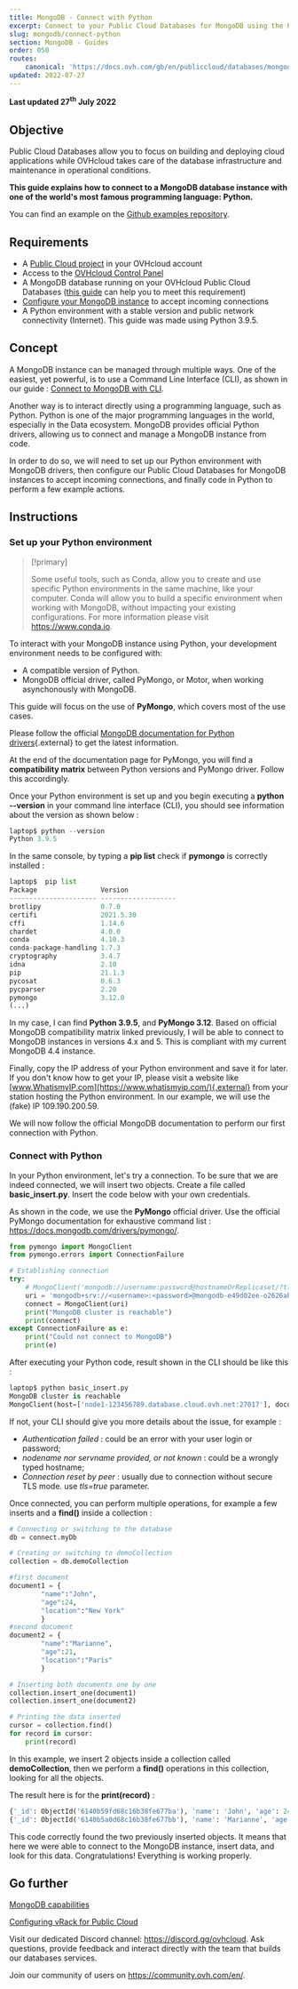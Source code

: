 ```yaml
---
title: MongoDB - Connect with Python
excerpt: Connect to your Public Cloud Databases for MongoDB using the Python programming language
slug: mongodb/connect-python
section: MongoDB - Guides
order: 050
routes:
    canonical: 'https://docs.ovh.com/gb/en/publiccloud/databases/mongodb/connect-python/'
updated: 2022-07-27
---
```


**Last updated 27<sup>th</sup> July 2022**

## Objective

Public Cloud Databases allow you to focus on building and deploying cloud applications while OVHcloud takes care of the database infrastructure and maintenance in operational conditions.

**This guide explains how to connect to a MongoDB database instance with one of the world's most famous programming language: Python.**

You can find an example on the [Github examples repository](https://github.com/ovh/public-cloud-databases-examples/tree/main/databases/mongodb/python/hello-world).

## Requirements

- A [Public Cloud project](https://www.ovhcloud.com/it/public-cloud/) in your OVHcloud account
- Access to the [OVHcloud Control Panel](https://www.ovh.com/auth/?action=gotomanager&from=https://www.ovh.it/&ovhSubsidiary=it)
- A MongoDB database running on your OVHcloud Public Cloud Databases ([this guide](https://docs.ovh.com/it/publiccloud/databases/getting-started/) can help you to meet this requirement)
- [Configure your MongoDB instance](https://docs.ovh.com/it/publiccloud/databases/mongodb/managing-service/) to accept incoming connections
- A Python environment with a stable version and public network connectivity (Internet). This guide was made using Python 3.9.5.

## Concept

A MongoDB instance can be managed through multiple ways.
One of the easiest, yet powerful, is to use a Command Line Interface (CLI), as shown in our guide : [Connect to MongoDB with CLI](https://docs.ovh.com/it/publiccloud/databases/mongodb/connect-cli).

Another way is to interact directly using a programming language, such as Python.
Python is one of the major programming languages in the world, especially in the Data ecosystem.
MongoDB provides official Python drivers, allowing us to connect and manage a MongoDB instance from code.

In order to do so, we will need to set up our Python environment with MongoDB drivers, then configure our Public Cloud Databases for MongoDB instances to accept incoming connections, and finally code in Python to perform a few example actions.

## Instructions

### Set up your Python environment

> [!primary]
>
> Some useful tools, such as Conda, allow you to create and use specific Python environments in the same machine, like your computer.
> Conda will allow you to build a specific environment when working with MongoDB, without impacting your existing configurations. For more information please visit <https://www.conda.io>.
>

To interact with your MongoDB instance using Python, your development environment needs to be configured with:

- A compatible version of Python.
- MongoDB official driver, called PyMongo, or Motor, when working asynchonously with MongoDB.

This guide will focus on the use of **PyMongo**, which covers most of the use cases.

Please follow the official [MongoDB documentation for Python drivers](https://docs.mongodb.com/drivers/python/){.external} to get the latest information.

At the end of the documentation page for PyMongo, you will find a **compatibility matrix** between Python versions and PyMongo driver.
Follow this accordingly.

Once your Python environment is set up and you begin executing a **python --version** in your command line interface (CLI), you should see information about the version as shown below :

```python
laptop$ python --version
Python 3.9.5
```

In the same console, by typing a **pip list** check if **pymongo** is correctly installed :

```python
laptop$  pip list           
Package                Version
---------------------- -------------------
brotlipy               0.7.0
certifi                2021.5.30
cffi                   1.14.6
chardet                4.0.0
conda                  4.10.3
conda-package-handling 1.7.3
cryptography           3.4.7
idna                   2.10
pip                    21.1.3
pycosat                0.6.3
pycparser              2.20
pymongo                3.12.0
(...)
```

In my case, I can find **Python 3.9.5**, and **PyMongo 3.12**. Based on official MongoDB compatibility matrix linked previously, I will be able to connect to MongoDB instances in versions 4.x and 5.
This is compliant with my current MongoDB 4.4 instance.

Finally, copy the IP address of your Python environment and save it for later.
If you don't know how to get your IP, please visit a website like [www.WhatismyIP.com](https://www.whatismyip.com/){.external} from your station hosting the Python environment.
In our example, we will use the (fake) IP 109.190.200.59.

We will now follow the official MongoDB documentation to perform our first connection with Python.

### Connect with Python

In your Python environment, let's try a connection. To be sure that we are indeed connected, we will insert two objects.
Create a file called **basic_insert.py**. Insert the code below with your own credentials.

As shown in the code, we use the **PyMongo** official driver. Use the official PyMongo documentation for exhaustive command list : <https://docs.mongodb.com/drivers/pymongo/>.

```python
from pymongo import MongoClient
from pymongo.errors import ConnectionFailure

# Establishing connection
try:
    # MongoClient('mongodb://username:password@hostnameOrReplicaset/?tls=True') replica by your own Service URI
    uri = 'mongodb+srv://<username>:<password>@mongodb-e49d02ee-o2626ab53.database.cloud.ovh.net/admin?replicaSet=replicaset'
    connect = MongoClient(uri)
    print("MongoDB cluster is reachable")
    print(connect)
except ConnectionFailure as e:
    print("Could not connect to MongoDB")
    print(e)
```

After executing your Python code, result shown in the CLI should be like this :

```python
laptop$ python basic_insert.py
MongoDB cluster is reachable
MongoClient(host=['node1-123456789.database.cloud.ovh.net:27017'], document_class=dict, tz_aware=False, connect=True, ssl=True)
```

If not, your CLI should give you more details about the issue, for example :

- *Authentication failed* : could be an error with your user login or password;
- *nodename nor servname provided, or not known* : could be a wrongly typed hostname;
- *Connection reset by peer* : usually due to connection without secure TLS mode. use *tls=true* parameter.

Once connected, you can perform multiple operations, for example a few inserts and a **find()** inside a collection :

```python
# Connecting or switching to the database
db = connect.myDb

# Creating or switching to demoCollection
collection = db.demoCollection

#first document
document1 = {
        "name":"John",
        "age":24,
        "location":"New York"
        }
#second document
document2 = {
        "name":"Marianne",
        "age":21,
        "location":"Paris"
        }

# Inserting both documents one by one
collection.insert_one(document1)
collection.insert_one(document2)

# Printing the data inserted
cursor = collection.find()
for record in cursor:
    print(record)
```

In this example, we insert 2 objects inside a collection called **demoCollection**, then we perform a **find()** operations in this collection, looking for all the objects.

The result here is for the **print(record)** :

```python
{'_id': ObjectId('6140b59fd68c16b38fe677ba'), 'name': 'John', 'age': 24, 'location': 'New York'}
{'_id': ObjectId('6140b5a0d68c16b38fe677bb'), 'name': 'Marianne', 'age': 21, 'location': 'Paris'}
```

This code correctly found the two previously inserted objects. It means that here we were able to connect to the MongoDB instance, insert data, and look for this data.
Congratulations! Everything is working properly.

## Go further

[MongoDB capabilities](https://docs.ovh.com/it/publiccloud/databases/mongodb/capabilities/)

[Configuring vRack for Public Cloud](https://docs.ovh.com/it/public-cloud/public-cloud-vrack/)

Visit our dedicated Discord channel: <https://discord.gg/ovhcloud>. Ask questions, provide feedback and interact directly with the team that builds our databases services.

Join our community of users on <https://community.ovh.com/en/>.
